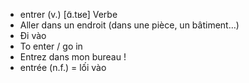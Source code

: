 - entrer (v.)	[ɑ̃.tʁe]	Verbe
- Aller dans un endroit (dans une pièce, un bâtiment…)
- Đi vào
- To enter / go in
- Entrez dans mon bureau !
- entrée (n.f.) = lối vào